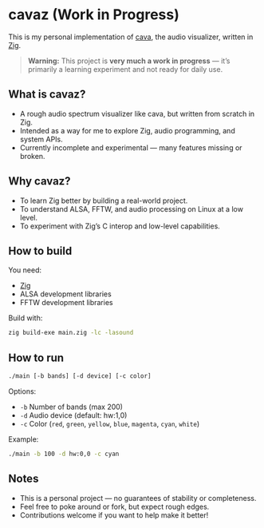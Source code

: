 # cavaz (Work in Progress)

This is my personal implementation of [cava](https://github.com/karlstav/cava), the audio visualizer, written in [Zig](https://ziglang.org/).

> **Warning:** This project is **very much a work in progress** — it’s primarily a learning experiment and not ready for daily use.

## What is cavaz?

* A rough audio spectrum visualizer like cava, but written from scratch in Zig.
* Intended as a way for me to explore Zig, audio programming, and system APIs.
* Currently incomplete and experimental — many features missing or broken.

## Why cavaz?

* To learn Zig better by building a real-world project.
* To understand ALSA, FFTW, and audio processing on Linux at a low level.
* To experiment with Zig’s C interop and low-level capabilities.

## How to build

You need:

* [Zig](https://ziglang.org/download/)
* ALSA development libraries
* FFTW development libraries

Build with:

```sh
zig build-exe main.zig -lc -lasound
```

## How to run

```sh
./main [-b bands] [-d device] [-c color]
```

Options:

* `-b` Number of bands (max 200)
* `-d` Audio device (default: hw:1,0)
* `-c` Color (`red`, `green`, `yellow`, `blue`, `magenta`, `cyan`, `white`)

Example:

```sh
./main -b 100 -d hw:0,0 -c cyan
```

## Notes

* This is a personal project — no guarantees of stability or completeness.
* Feel free to poke around or fork, but expect rough edges.
* Contributions welcome if you want to help make it better!
